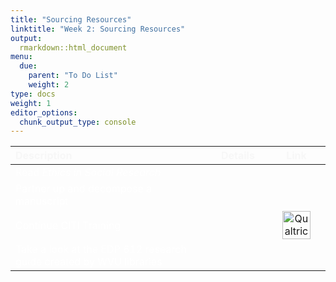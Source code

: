 ```yaml
---
title: "Sourcing Resources"
linktitle: "Week 2: Sourcing Resources"
output:
  rmarkdown::html_document
menu:
  due:
    parent: "To Do List"
    weight: 2
type: docs
weight: 1
editor_options: 
  chunk_output_type: console
---
```

<script src="/rmarkdown-libs/kePrint/kePrint.js"></script>
<link href="/rmarkdown-libs/lightable/lightable.css" rel="stylesheet" />





<center>
<table class="table" style="width: auto !important; margin-left: auto; margin-right: auto;">
 <thead>
  <tr>
   <th style="text-align:left;color: #f7f7f7 !important;vertical-align: middle !important;"> Description </th>
   <th style="text-align:center;color: #f7f7f7 !important;vertical-align: middle !important;"> Details </th>
   <th style="text-align:center;color: #f7f7f7 !important;vertical-align: middle !important;"> Link </th>
  </tr>
 </thead>
<tbody>
  <tr>
   <td style="text-align:left;width: 20em; color: #ffffff !important;vertical-align: middle !important;"> Read <i>Ethics in Social Research</i> </td>
   <td style="text-align:center;width: 5em; color: #ffffff !important;vertical-align: middle !important;"> <a href="/readings/02-readings/#read-something"><span style="font-size: 25px; color: #89cff0;"><i class="fas fa-info-circle"></i></span></a> </td>
   <td style="text-align:center;width: 5em; color: #ffffff !important;vertical-align: middle !important;">  </td>
  </tr>
  <tr>
   <td style="text-align:left;width: 20em; color: #ffffff !important;vertical-align: middle !important;"> Partner up and decompose a manuscript </td>
   <td style="text-align:center;width: 5em; color: #ffffff !important;vertical-align: middle !important;"> <a href="/tasks/02-tasks/#breaking-down-literature"><span style="font-size: 25px; color: #89cff0;"><i class="fas fa-info-circle"></i></span></a> </td>
   <td style="text-align:center;width: 5em; color: #ffffff !important;vertical-align: middle !important;">  </td>
  </tr>
  <tr>
   <td style="text-align:left;width: 20em; color: #ffffff !important;vertical-align: middle !important;"> Continue CITI Training </td>
   <td style="text-align:center;width: 5em; color: #ffffff !important;vertical-align: middle !important;"> <a href="/tasks/02-tasks/#continue-citi-ethics-training"><span style="font-size: 25px; color: #89cff0;"><i class="fas fa-info-circle"></i></span></a> </td>
   <td style="text-align:center;width: 5em; color: #ffffff !important;vertical-align: middle !important;"> <a href="https://www.citiprogram.org/Shibboleth.sso/Login?target=https%3A%2F%2Fwww.citiprogram.org%2FSecure%2FWelcome.cfm%3finst%3d827&amp;entityID=https%3A%2F%2Fidp.wvu.edu%2Fidp%2Fshibboleth" target="_blank"><img src="/logos/citi-ico.png" alt="Qualtrics icon" width="45"></a> </td>
  </tr>
  <tr>
   <td style="text-align:left;width: 20em; color: #ffffff !important;vertical-align: middle !important;"> Take a look at the EDP 612 research guide created by WVU libraries </td>
   <td style="text-align:center;width: 5em; color: #ffffff !important;vertical-align: middle !important;"> <a href="/extras/02-extras/#research-guide"><span style="font-size: 25px; color: #89cff0;"><i class="fas fa-info-circle"></i></span></a> </td>
   <td style="text-align:center;width: 5em; color: #ffffff !important;vertical-align: middle !important;"> <a href="https://libguides.wvu.edu/c.php?g=796440&amp;p=5696432" target="_blank"><div style="font-size: 0.5rem;"><i class="fa fa-external-link fa-2x" aria-hidden="true" style="color:#559977"></i></div></a> </td>
  </tr>
</tbody>
</table>
</center>
